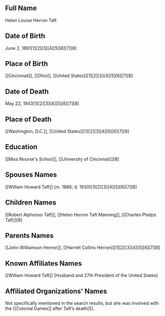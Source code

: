 ## Full Name
Helen Louise Herron Taft

## Date of Birth
June 2, 1861[1][2][3][4][5][6][7][8]

## Place of Birth
[[Cincinnati]], [[Ohio]], [[United States]][1][2][3][4][5][6][7][8]

## Date of Death
May 22, 1943[1][2][3][4][5][6][7][8]

## Place of Death
[[Washington, D.C.]], [[United States]][1][2][3][4][5][6][7][8]

## Education
[[Miss Nourse's School]],
[[University of Cincinnati]][8]

## Spouses Names
[[William Howard Taft]] (m. 1886; d. 1930)[1][2][3][4][5][6][7][8]

## Children Names
[[Robert Alphonso Taft]],
[[Helen Herron Taft Manning]],
[[Charles Phelps Taft]][8]

## Parents Names
[[John Williamson Herron]], 
[[Harriet Collins Herron]][1][2][3][4][5][6][7][8]

## Known Affiliates Names
[[William Howard Taft]] (Husband and 27th President of the United States)

## Affiliated Organizations' Names
Not specifically mentioned in the search results, but she was involved with the [[Colonial Dames]] after Taft’s death[5].

